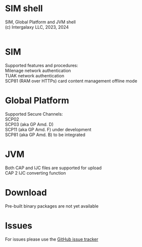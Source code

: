# SIM shell
SIM, Global Platform and JVM shell<br/>
(c) Intergalaxy LLC, 2023, 2024
<br/>
<br/>
<h1>SIM</h1>
Supported features and procedures:<br/>
Milenage network authentication<br/>
TUAK network authentication<br/>
SCP81 (RAM over HTTPs) card content management offline mode<br/>

<h1>Global Platform</h1>
Supported Secure Channels:<br/>
SCP02<br/>
SCP03 (aka GP Amd. D)<br/>
SCP11 (aka GP Amd. F) under development<br/>
SCP81 (aka GP Amd. B) to be integrated<br/>

<h1>JVM</h1>
Both CAP and IJC files are supported for upload<br/>
CAP 2 IJC converting function

<h1>Download</h1>
Pre-built binary packages are not yet available

<h1>Issues</h1>
For issues please use the <a href="https://github.com/kurbatoff/simshell/issues">GitHub issue tracker</a>
